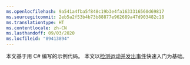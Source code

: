 ```yaml
---
ms.openlocfilehash: 9a541a4fba5f848c19b3e4fa1633316560d69817
ms.sourcegitcommit: 2eb5a2f53b4b73b88877e962689a47d903482c18
ms.translationtype: HT
ms.contentlocale: zh-CN
ms.lasthandoff: 09/03/2020
ms.locfileid: "89413894"
---
```

本文基于用 C# 编写的示例代码。 本文以[检测运动并发出事件](../../../detect-motion-emit-events-quickstart.md)快速入门为基础。 
